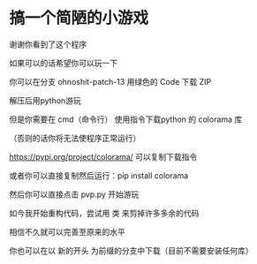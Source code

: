 # 搞一个简陋的小游戏
谢谢你看到了这个程序

如果可以的话希望你可以玩一下

你可以在分支 ohnoshit-patch-13 用绿色的 Code 下载 ZIP

解压后用python游玩

但是你需要在 cmd（命令行） 使用指令下载python 的 colorama 库

（否则的话你将无法使程序正常运行）

https://pypi.org/project/colorama/ 可以复制下载指令

或者你可以直接复制然后运行：pip install colorama

然后你可以直接点击 pvp.py 开始游玩

如今我开始重构代码，尝试用 类 来剪掉许多多余的代码

相信不久就可以完善至原来的水平

你也可以在以 新的开头 为前缀的分支中下载（目前不需要安装任何库）
